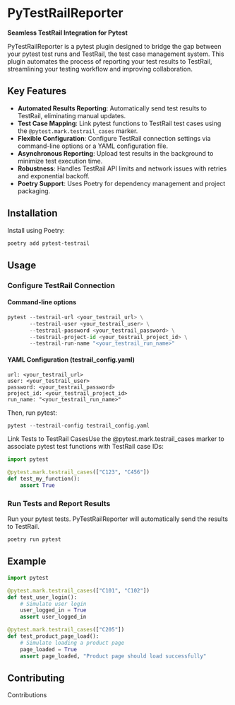 # PyTestRailReporter

**Seamless TestRail Integration for Pytest**

PyTestRailReporter is a pytest plugin designed to bridge the gap between your pytest test runs and TestRail, the test case management system. This plugin automates the process of reporting your test results to TestRail, streamlining your testing workflow and improving collaboration.

## Key Features

  * **Automated Results Reporting**: Automatically send test results to TestRail, eliminating manual updates.
  * **Test Case Mapping**: Link pytest functions to TestRail test cases using the `@pytest.mark.testrail_cases` marker.
  * **Flexible Configuration**: Configure TestRail connection settings via command-line options or a YAML configuration file.
  * **Asynchronous Reporting**: Upload test results in the background to minimize test execution time.
  * **Robustness**: Handles TestRail API limits and network issues with retries and exponential backoff.
  * **Poetry Support**: Uses Poetry for dependency management and project packaging.

## Installation

Install using Poetry:

```bash
poetry add pytest-testrail
```

## Usage

### Configure TestRail Connection

#### Command-line options

```python
pytest --testrail-url <your_testrail_url> \
       --testrail-user <your_testrail_user> \
       --testrail-password <your_testrail_password> \
       --testrail-project-id <your_testrail_project_id> \
       --testrail-run-name "<your_testrail_run_name>"
```

#### YAML Configuration (testrail_config.yaml)
```
url: <your_testrail_url>
user: <your_testrail_user>
password: <your_testrail_password>
project_id: <your_testrail_project_id>
run_name: "<your_testrail_run_name>"
```

Then, run pytest:
```python
pytest --testrail-config testrail_config.yaml
```

Link Tests to TestRail CasesUse the @pytest.mark.testrail_cases marker to associate pytest test functions with TestRail case IDs:

```python
import pytest

@pytest.mark.testrail_cases(["C123", "C456"])
def test_my_function():
    assert True
```

### Run Tests and Report Results
Run your pytest tests.  PyTestRailReporter will automatically send the results to TestRail.
```python
poetry run pytest
```

## Example

```python
import pytest

@pytest.mark.testrail_cases(["C101", "C102"])
def test_user_login():
    # Simulate user login
    user_logged_in = True
    assert user_logged_in

@pytest.mark.testrail_cases(["C205"])
def test_product_page_load():
    # Simulate loading a product page
    page_loaded = True
    assert page_loaded, "Product page should load successfully"

```

## Contributing

Contributions
